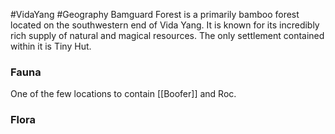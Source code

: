 #VidaYang #Geography
Bamguard Forest is a primarily bamboo forest located on the southwestern end of Vida Yang. It is known for its incredibly rich supply of natural and magical resources. The only settlement contained within it is Tiny Hut.

### Fauna
One of the few locations to contain [[Boofer]] and Roc.

### Flora